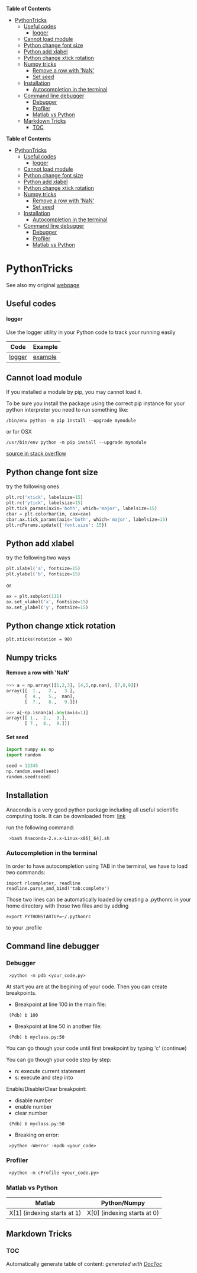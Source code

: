 

**Table of Contents** 

- [PythonTricks](#pythontricks)
  - [Useful codes](#useful-codes)
      - [logger](#logger)
  - [Cannot load module](#cannot-load-module)
  - [Python change font size](#python-change-font-size)
  - [Python add xlabel](#python-add-xlabel)
  - [Python change xtick rotation](#python-change-xtick-rotation)
  - [Numpy tricks](#numpy-tricks)
      - [Remove a row with 'NaN'](#remove-a-row-with-nan)
      - [Set seed](#set-seed)
  - [Installation](#installation)
    - [Autocompletion in the terminal](#autocompletion-in-the-terminal)
  - [Command line debugger](#command-line-debugger)
    - [Debugger](#debugger)
    - [Profiler](#profiler)
    - [Matlab vs Python](#matlab-vs-python)
  - [Markdown Tricks](#markdown-tricks)
    - [TOC](#toc)

<!-- END doctoc generated TOC please keep comment here to allow auto update -->


**Table of Contents**  

- [PythonTricks](#pythontricks)
  - [Useful codes](#useful-codes)
      - [logger](#logger)
  - [Cannot load module](#cannot-load-module)
  - [Python change font size](#python-change-font-size)
  - [Python add xlabel](#python-add-xlabel)
  - [Python change xtick rotation](#python-change-xtick-rotation)
  - [Numpy tricks](#numpy-tricks)
      - [Remove a row with 'NaN'](#remove-a-row-with-nan)
      - [Set seed](#set-seed)
  - [Installation](#installation)
    - [Autocompletion in the terminal](#autocompletion-in-the-terminal)
  - [Command line debugger](#command-line-debugger)
    - [Debugger](#debugger)
    - [Profiler](#profiler)
    - [Matlab vs Python](#matlab-vs-python)

<!-- END doctoc generated TOC please keep comment here to allow auto update -->

# PythonTricks

See also my original [webpage](http://www.junlulocky/blog/pythontricks)

## Useful codes

#### logger

Use the logger utility in your Python code to track your running easily

| Code | Example | 
|:-------:| ----------- |
| [logger](/logger/logger.py) | [example](/logger/examples/logger_demo.py) |


## Cannot load module
If you installed a module by pip, you may cannot load it. 

To be sure you install the package using the correct pip instance for your python interpreter you need to run something like:

```
/bin/env python -m pip install --upgrade mymodule
```

or for OSX

```
/usr/bin/env python -m pip install --upgrade mymodule
```

[source in stack overflow](http://stackoverflow.com/questions/15052206/python-pip-install-module-is-not-found-how-to-link-python-to-pip-location)


## Python change font size

try the following ones

```python
plt.rc('xtick', labelsize=15)
plt.rc('ytick', labelsize=15)
plt.tick_params(axis='both', which='major', labelsize=15)
cbar = plt.colorbar(im, cax=cax)
cbar.ax.tick_params(axis='both', which='major', labelsize=15)
plt.rcParams.update({'font.size': 15})
```

## Python add xlabel

try the following two ways

```python
plt.xlabel('a', fontsize=15)
plt.ylabel('b', fontsize=15)
```

or

```python
ax = plt.subplot(111)
ax.set_xlabel('x', fontsize=15)
ax.set_ylabel('y', fontsize=15)
```

## Python change xtick rotation

```
plt.xticks(rotation = 90)
```

## Numpy tricks

#### Remove a row with 'NaN'

```python
>>> a = np.array([[1,2,3], [4,5,np.nan], [7,8,9]])
array([[  1.,   2.,   3.],
       [  4.,   5.,  nan],
       [  7.,   8.,   9.]])

>>> a[~np.isnan(a).any(axis=1)]
array([[ 1.,  2.,  3.],
       [ 7.,  8.,  9.]])
```

#### Set seed

```python
import numpy as np
import random

seed = 12345
np.random.seed(seed)
random.seed(seed)

````



## Installation
Anaconda is a very good python package including all useful scientific computing tools. It can be downloaded from: [link](http://continuum.io/downloads#all)

run the following command:

```
 >bash Anaconda-2.x.x-Linux-x86[_64].sh 
```

### Autocompletion in the terminal
In order to have autocompletion using TAB in the terminal, we have to load two commands:

```
import rlcompleter, readline
readline.parse_and_bind('tab:complete')
```

Those two lines can be automatically loaded by creating a .pythonrc in your home directory with those two files and by adding

```
export PYTHONSTARTUP=~/.pythonrc
```

to your .profile

## Command line debugger

### Debugger

```
 >python -m pdb <your_code.py> 
```

At start you are at the begining of your code. Then you can create breakpoints.

- Breakpoint at line 100 in the main file: 

```
 (Pdb) b 100
```

- Breakpoint at line 50 in another file: 

```
 (Pdb) b myclass.py:50 
```

You can go though your code until first breakpoint by typing 'c' (continue)

You can go though your code step by step:

- n: execute current statement
- s: execute and step into 

Enable/Disable/Clear breakpoint:

- disable number
- enable number
- clear number 

```
 (Pdb) b myclass.py:50 
```

- Breaking on error: 

```
 >python -Werror -mpdb <your_code> 
```

### Profiler

```
 >python -m cProfile <your_code.py> 
```

### Matlab vs Python

|Matlab | Python/Numpy |
|---|---|
|X[1] (indexing starts at 1)  |   X[0] (indexing starts at 0) |

## Markdown Tricks

### TOC
Automatically generate table of content: *generated with [DocToc](https://github.com/thlorenz/doctoc)*




